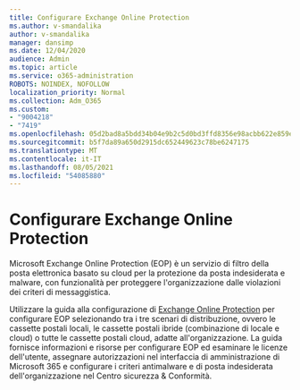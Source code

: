 ```yaml
---
title: Configurare Exchange Online Protection
ms.author: v-smandalika
author: v-smandalika
manager: dansimp
ms.date: 12/04/2020
audience: Admin
ms.topic: article
ms.service: o365-administration
ROBOTS: NOINDEX, NOFOLLOW
localization_priority: Normal
ms.collection: Adm_O365
ms.custom:
- "9004218"
- "7419"
ms.openlocfilehash: 05d2bad8a5bdd34b04e9b2c5d0bd3ffd8356e98acbb622e859e2464f09e6222b
ms.sourcegitcommit: b5f7da89a650d2915dc652449623c78be6247175
ms.translationtype: MT
ms.contentlocale: it-IT
ms.lasthandoff: 08/05/2021
ms.locfileid: "54085880"
---
```

# <a name="set-up-exchange-online-protection"></a>Configurare Exchange Online Protection

Microsoft Exchange Online Protection (EOP) è un servizio di filtro della posta elettronica basato su cloud per la protezione da posta indesiderata e malware, con funzionalità per proteggere l'organizzazione dalle violazioni dei criteri di messaggistica.

Utilizzare la guida alla configurazione di [Exchange Online Protection](https://go.microsoft.com/fwlink/?linkid=2071067) per configurare EOP selezionando tra i tre scenari di distribuzione, ovvero le cassette postali locali, le cassette postali ibride (combinazione di locale e cloud) o tutte le cassette postali cloud, adatte all'organizzazione. La guida fornisce informazioni e risorse per configurare EOP ed esaminare le licenze dell'utente, assegnare autorizzazioni nel interfaccia di amministrazione di Microsoft 365 e configurare i criteri antimalware e di posta indesiderata dell'organizzazione nel Centro sicurezza & Conformità.
